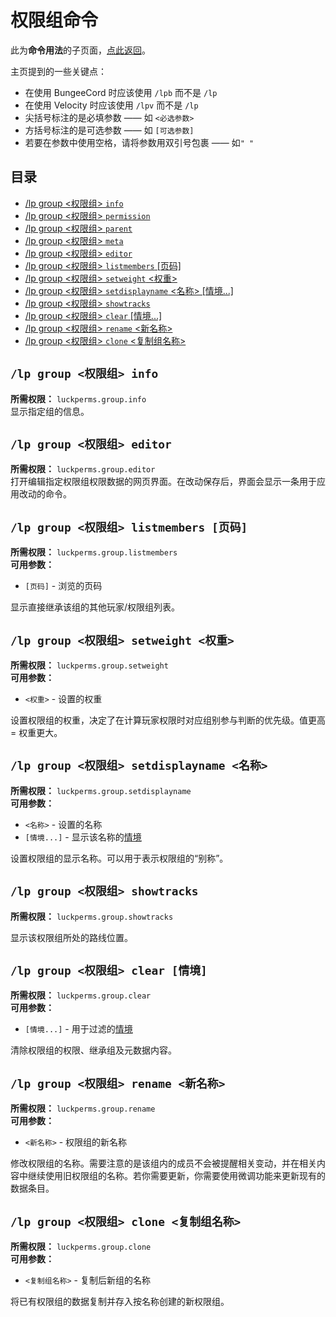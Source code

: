 # 权限组命令

此为**命令用法**的子页面，[点此返回](command-usage.md)。

主页提到的一些关键点：

* 在使用 BungeeCord 时应该使用 `/lpb` 而不是 `/lp`
* 在使用 Velocity 时应该使用 `/lpv` 而不是 `/lp`
* 尖括号标注的是必填参数 —— 如 `<必选参数>`
* 方括号标注的是可选参数 —— 如 `[可选参数]`
* 若要在参数中使用空格，请将参数用双引号包裹 —— 如`" "`

## 目录

* [/lp group <权限组> `info`](#lp-group-权限组-info)
* [/lp group <权限组> `permission`](command-usage.permission.md)
* [/lp group <权限组> `parent`](command-usage.parent.md)
* [/lp group <权限组> `meta`](command-usage.meta.md)
* [/lp group <权限组> `editor`](#lp-group-权限组-editor)
* [/lp group <权限组> `listmembers` [页码]](#lp-group-权限组-listmembers-页码)
* [/lp group <权限组> `setweight` <权重>](#lp-group-权限组-setweight-权重)
* [/lp group <权限组> `setdisplayname` <名称> [情境...]](#lp-group-权限组-setdisplayname-名称)
* [/lp group <权限组> `showtracks`](#lp-group-权限组-showtracks)
* [/lp group <权限组> `clear` [情境...]](#lp-group-权限组-clear-情境)
* [/lp group <权限组> `rename` <新名称>](#lp-group-权限组-rename-新名称)
* [/lp group <权限组> `clone` <复制组名称>](#lp-group-权限组-clone-复制组名称)

## `/lp group <权限组> info`

**所需权限：** `luckperms.group.info`    
显示指定组的信息。

## `/lp group <权限组> editor`

**所需权限：** `luckperms.group.editor`    
打开编辑指定权限组权限数据的网页界面。在改动保存后，界面会显示一条用于应用改动的命令。

## `/lp group <权限组> listmembers [页码]`

**所需权限：** `luckperms.group.listmembers`    
**可用参数：** 

* `[页码]` - 浏览的页码

显示直接继承该组的其他玩家/权限组列表。

## `/lp group <权限组> setweight <权重>`

**所需权限：** `luckperms.group.setweight`    
**可用参数：** 

* `<权重>` - 设置的权重

设置权限组的权重，决定了在计算玩家权限时对应组别参与判断的优先级。值更高 = 权重更大。

## `/lp group <权限组> setdisplayname <名称>`

**所需权限：** `luckperms.group.setdisplayname`    
**可用参数：** 

* `<名称>` - 设置的名称
* `[情境...]` - 显示该名称的[情境](features.context.md)

设置权限组的显示名称。可以用于表示权限组的“别称”。

## `/lp group <权限组> showtracks`

**所需权限：** `luckperms.group.showtracks`    

显示该权限组所处的路线位置。

## `/lp group <权限组> clear [情境]`

**所需权限：** `luckperms.group.clear`    
**可用参数：** 

* `[情境...]` - 用于过滤的[情境](features.context.md)

清除权限组的权限、继承组及元数据内容。

## `/lp group <权限组> rename <新名称>`

**所需权限：** `luckperms.group.rename`    
**可用参数：** 

* `<新名称>` - 权限组的新名称

修改权限组的名称。需要注意的是该组内的成员不会被提醒相关变动，并在相关内容中继续使用旧权限组的名称。若你需要更新，你需要使用微调功能来更新现有的数据条目。

## `/lp group <权限组> clone <复制组名称>`

**所需权限：** `luckperms.group.clone`    
**可用参数：** 

* `<复制组名称>` - 复制后新组的名称

将已有权限组的数据复制并存入按名称创建的新权限组。